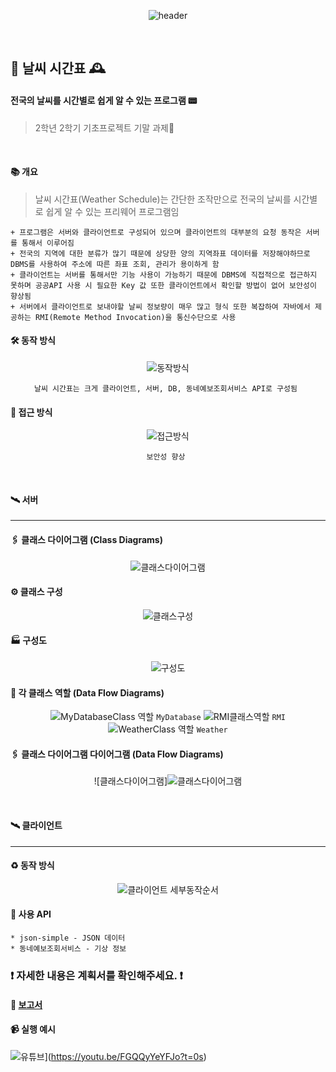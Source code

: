 
<div align=center>
  
![header](https://capsule-render.vercel.app/api?type=soft&color=feee7d&fontColor=a5dff9&height=130&section=header&text=%20Weather　Scheduler%20&animation=scaleIn&fontSize=40&fontAlign=50&fontAlignY=50)

</div>
<br>

## 🌈 날씨 시간표 🕰
#### 전국의 날씨를 시간별로 쉽게 알 수 있는 프로그램 📟
> 2학년 2학기 기초프로젝트 기말 과제📔

<br>

#### 📚 개요
> 날씨 시간표(Weather Schedule)는 간단한 조작만으로 전국의 날씨를 시간별로 쉽게 알 수 있는 프리웨어 프로그램임

``` 
+ 프로그램은 서버와 클라이언트로 구성되어 있으며 클라이언트의 대부분의 요청 동작은 서버를 통해서 이루어짐
+ 전국의 지역에 대한 분류가 많기 때문에 상당한 양의 지역좌표 데이터를 저장해야하므로 DBMS를 사용하여 주소에 따른 좌표 조회, 관리가 용이하게 함
+ 클라이언트는 서버를 통해서만 기능 사용이 가능하기 때문에 DBMS에 직접적으로 접근하지 못하며 공공API 사용 시 필요한 Key 값 또한 클라이언트에서 확인할 방법이 없어 보안성이 향상됨
+ 서버에서 클라이언트로 보내야할 날씨 정보량이 매우 많고 형식 또한 복잡하여 자바에서 제공하는 RMI(Remote Method Invocation)을 통신수단으로 사용 
```

#### 🛠 동작 방식

<div align=center>
  
![동작방식](https://user-images.githubusercontent.com/28488288/107987281-0d033100-7011-11eb-937d-6b092fa50528.png)

` 날씨 시간표는 크게 클라이언트, 서버, DB, 동네예보조회서비스 API로 구성됨  `

</div>

#### 🔗 접근 방식

<div align=center>
  
![접근방식](https://user-images.githubusercontent.com/28488288/107988305-0d9cc700-7013-11eb-855b-4be4221d1a88.png)

` 보안성 향상  `

</div>

<br>

#### 🛰 서버
---

#### 🖇 클래스 다이어그램 (Class Diagrams)

<div align=center>
  
![클래스다이어그램](https://user-images.githubusercontent.com/28488288/107987284-0e345e00-7011-11eb-8c23-884e67d8727e.png)

</div>

#### ⚙ 클래스 구성
<div align=center>
  
![클래스구성](https://user-images.githubusercontent.com/28488288/107987283-0d9bc780-7011-11eb-91e4-b6822dc1822c.png)

</div>

#### :factory: 구성도
<div align=center>
  
![구성도](https://user-images.githubusercontent.com/28488288/107987280-0d033100-7011-11eb-9c51-cdb6d15d97e3.png)

</div>

#### 💽 각 클래스 역할 (Data Flow Diagrams)
<div align=center>
  
![MyDatabaseClass 역할](https://user-images.githubusercontent.com/28488288/107987274-0b396d80-7011-11eb-9c16-a8b4a9e422ce.png)
` MyDatabase `
![RMI클래스역할](https://user-images.githubusercontent.com/28488288/107987277-0c6a9a80-7011-11eb-9d0f-037461c7e5c5.png)
` RMI `
![WeatherClass 역할](https://user-images.githubusercontent.com/28488288/107987278-0c6a9a80-7011-11eb-99aa-8293296ca353.png)
` Weather `

</div>

#### 🖇 클래스 다이어그램 다이어그램 (Data Flow Diagrams)
<div align=center>
  
![클래스다이어그램]![클래스다이어그램](https://user-images.githubusercontent.com/28488288/107988914-5d2fc280-7014-11eb-8c7c-3347fb590fbe.png)

</div>

<br>

#### 🛰 클라이언트
---

#### :recycle: 동작 방식

<div align=center>
  
![클라이언트 세부동작순서](https://user-images.githubusercontent.com/28488288/107987282-0d9bc780-7011-11eb-9ae9-420d2e1a0ad9.png)

</div>

#### :school_satchel: 사용 API
```
* json-simple - JSON 데이터 
* 동네예보조회서비스 - 기상 정보 
```

### :exclamation: 자세한 내용은 계획서를 확인해주세요. :exclamation:
#### :ledger: [보고서](https://github.com/OtterBK/WeatherScheduler/tree/master/%EB%B3%B4%EA%B3%A0%EC%84%9C)



#### 📹 실행 예시
![유튜브](http://img.youtube.com/vi/FGQQyYeYFJo/0.jpg)](https://youtu.be/FGQQyYeYFJo?t=0s) 



